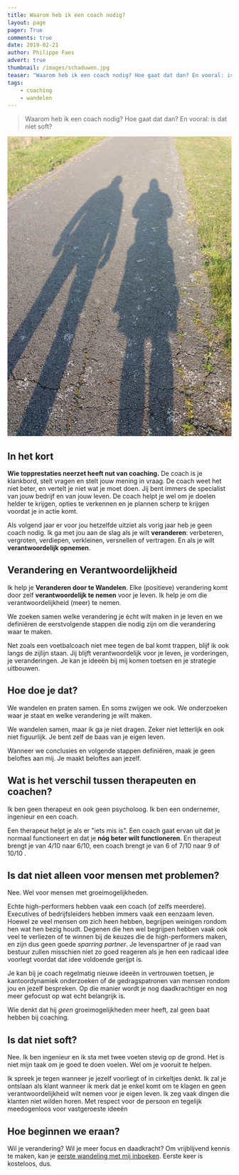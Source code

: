 ```yaml
---
title: Waarom heb ik een coach nodig?
layout: page
pager: True
comments: true
date: 2019-02-21
author: Philippe Faes
advert: true
thumbnail: /images/schaduwen.jpg
teaser: "Waarom heb ik een coach nodig? Hoe gaat dat dan? En vooral: is dat niet soft?"
tags: 
    - coaching
    - wandelen
---
```



> Waarom heb ik een coach nodig? Hoe gaat dat dan? En vooral: is dat niet soft?

![Blue Monday](/images/schaduwen.jpg)
## In het kort

**Wie topprestaties neerzet heeft nut van coaching.** De coach is je klankbord, stelt vragen en stelt jouw mening in vraag. De coach weet het niet beter, en vertelt je niet wat je moet doen. Jij bent immers de specialist van jouw bedrijf en van jouw leven. 
De coach helpt je wel om je doelen helder te krijgen, opties te verkennen en je plannen scherp te krijgen voordat je in actie komt.

Als volgend jaar er voor jou hetzelfde uitziet als vorig jaar heb je geen coach nodig. Ik ga met jou aan de slag als je wilt **veranderen**: verbeteren, vergroten, verdiepen, verkleinen, versnellen of vertragen. En als je wilt **verantwoordelijk opnemen**.

## Verandering en Verantwoordelijkheid

Ik help je **Veranderen door te Wandelen**. Elke (positieve) verandering komt door zelf **verantwoordelijk te nemen** voor je leven. Ik help je om die verantwoordelijkheid (meer) te nemen. 

We zoeken samen welke verandering je écht wilt maken in je leven en we definiëren de eerstvolgende stappen die nodig zijn om die verandering waar te maken. 

Net zoals een voetbalcoach niet mee tegen de bal komt trappen, blijf ik ook langs de zijlijn staan. Jij blijft verantwoordelijk voor je leven, je vorderingen, je veranderingen. Je kan je ideeën bij mij komen toetsen en je strategie uitbouwen.

## Hoe doe je dat?

We wandelen en praten samen. En soms zwijgen we ook. We onderzoeken waar je staat en welke verandering je wilt maken.

We wandelen samen, maar ik ga je niet dragen. Zeker niet letterlijk en ook niet figuurlijk. Je bent zelf de baas van je eigen leven.

Wanneer we conclusies en volgende stappen definiëren, maak je geen beloftes aan mij. Je maakt beloftes aan jezelf.

## Wat is het verschil tussen therapeuten en coachen?

Ik ben geen therapeut en ook geen psycholoog. Ik ben een ondernemer, ingenieur en een coach.

Een therapeut helpt je als er "iets mis is". Een coach gaat ervan uit dat je normaal functioneert en dat je **nóg beter wilt functioneren**. En therapeut brengt je van 4/10 naar 6/10, een coach brengt je van 6 of 7/10 naar 9 of 10/10 .

## Is dat niet alleen voor mensen met problemen?

Nee. Wel voor mensen met groeimogelijkheden. 

Echte high-performers hebben vaak een coach (of zelfs meerdere). Executives of bedrijfsleiders hebben immers vaak een eenzaam leven. Hoewel ze veel mensen om zich heen hebben, begrijpen weinigen rondom hen wat hen bezig houdt. Degenen die hen wel begrijpen hebben vaak ook veel te verliezen of te winnen bij de keuzes die de high-performers maken, en zijn dus geen goede *sparring partner*. Je levenspartner of je raad van bestuur zullen misschien niet zo goed reageren als je hen een radicaal idee voorlegt voordat dat idee voldoende gerijpt is.

Je kan bij je coach regelmatig nieuwe ideeën in vertrouwen toetsen, je kantoordynamiek onderzoeken of de gedragspatronen van mensen rondom jou en jezelf bespreken. Op die manier wordt je nog daadkrachtiger en nog meer gefocust op wat echt belangrijk is.

Wie denkt dat hij *geen* groeimogelijkheden meer heeft, zal geen baat hebben bij coaching.  

## Is dat niet soft?

Nee. Ik ben ingenieur en ik sta met twee voeten stevig op de grond. Het is niet mijn taak om je goed te doen voelen. Wel om je vooruit te helpen.

Ik spreek je tegen wanneer je jezelf voorliegt of in cirkeltjes denkt. Ik zal je ontslaan als klant wanneer ik merk dat je enkel komt om te klagen en geen verantwoordelijkheid wilt nemen voor je eigen leven. Ik zeg vaak dingen die klanten niet wilden horen. Met respect voor de persoon en tegelijk meedogenloos voor vastgeroeste ideeën 


## Hoe beginnen we eraan?

Wil je verandering? Wil je meer focus en daadkracht? Om vrijblijvend kennis te maken, kan je [eerste wandeling met mij inboeken](/wandel_met_mij.html). Eerste keer is kosteloos, dus.
